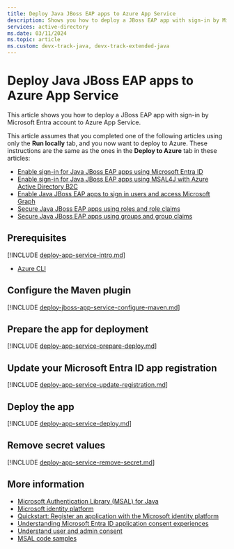 ```yaml
---
title: Deploy Java JBoss EAP apps to Azure App Service
description: Shows you how to deploy a JBoss EAP app with sign-in by Microsoft Entra account to Azure App Service.
services: active-directory
ms.date: 03/11/2024
ms.topic: article
ms.custom: devx-track-java, devx-track-extended-java
---
```


# Deploy Java JBoss EAP apps to Azure App Service

This article shows you how to deploy a JBoss EAP app with sign-in by Microsoft Entra account to Azure App Service.

This article assumes that you completed one of the following articles using only the **Run locally** tab, and you now want to deploy to Azure. These instructions are the same as the ones in the **Deploy to Azure** tab in these articles:

- [Enable sign-in for Java JBoss EAP apps using Microsoft Entra ID](enable-java-jboss-eap-webapp-authentication-entra-id.md)
- [Enable sign-in for Java JBoss EAP apps using MSAL4J with Azure Active Directory B2C](enable-java-jboss-eap-webapp-authentication-azure-ad-b2c.md)
- [Enable Java JBoss EAP apps to sign in users and access Microsoft Graph](enable-java-jboss-eap-webapp-authorization-entra-id.md)
- [Secure Java JBoss EAP apps using roles and role claims](enable-java-jboss-eap-webapp-authorization-role-entra-id.md)
- [Secure Java JBoss EAP apps using groups and group claims](enable-java-jboss-eap-webapp-authorization-group-entra-id.md)

## Prerequisites

[!INCLUDE [deploy-app-service-intro.md](includes/deploy-app-service-intro.md)]

- [Azure CLI](/cli/azure/install-azure-cli)

## Configure the Maven plugin

[!INCLUDE [deploy-jboss-app-service-configure-maven.md](includes/deploy-jboss-app-service-configure-maven.md)]

## Prepare the app for deployment

[!INCLUDE [deploy-app-service-prepare-deploy.md](includes/deploy-app-service-prepare-deploy.md)]

## Update your Microsoft Entra ID app registration

[!INCLUDE [deploy-app-service-update-registration.md](includes/deploy-app-service-update-registration.md)]

## Deploy the app

[!INCLUDE [deploy-app-service-deploy.md](includes/deploy-app-service-deploy.md)]

## Remove secret values

[!INCLUDE [deploy-app-service-remove-secret.md](includes/deploy-app-service-remove-secret.md)]

## More information

- [Microsoft Authentication Library (MSAL) for Java](https://github.com/AzureAD/microsoft-authentication-library-for-java)
- [Microsoft identity platform](/entra/identity-platform/)
- [Quickstart: Register an application with the Microsoft identity platform](/entra/identity-platform/quickstart-register-app)
- [Understanding Microsoft Entra ID application consent experiences](/entra/identity-platform/application-consent-experience)
- [Understand user and admin consent](/entra/identity-platform/howto-convert-app-to-be-multi-tenant#understand-user-and-admin-consent-and-make-appropriate-code-changes)
- [MSAL code samples](/entra/identity-platform/sample-v2-code?tabs=framework#java)
